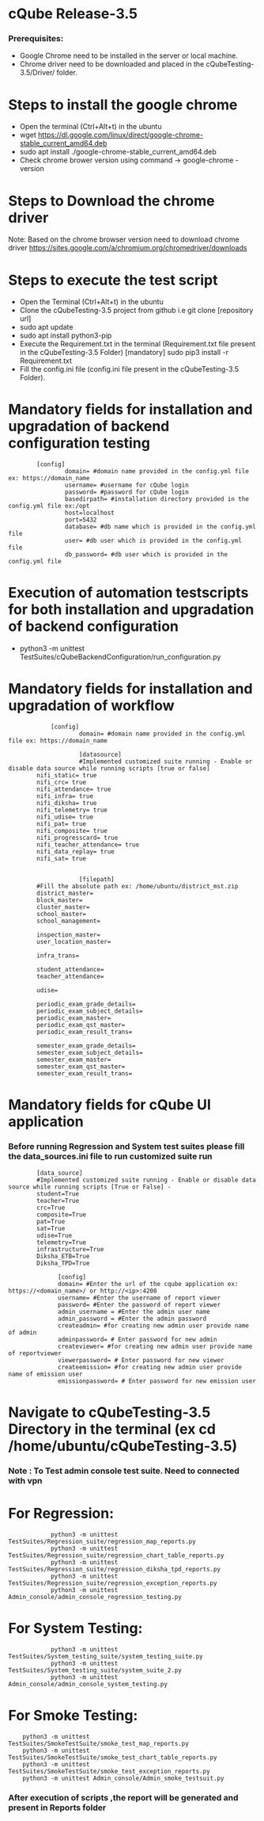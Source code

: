 
# cQube Release-3.5

###  Prerequisites:
 - Google Chrome need to be installed in the server or local machine.
 - Chrome driver need to be downloaded and placed in the cQubeTesting-3.5/Driver/ folder.
 
# Steps to install the google chrome

 - Open the terminal (Ctrl+Alt+t) in the ubuntu
 - wget https://dl.google.com/linux/direct/google-chrome-stable_current_amd64.deb
 - sudo apt install ./google-chrome-stable_current_amd64.deb
 - Check chrome brower version using command -> google-chrome -version
  	
# Steps to Download the chrome driver 

Note: Based on the chrome browser version need to download chrome driver 
   https://sites.google.com/a/chromium.org/chromedriver/downloads

# Steps to execute the test script

 - Open the Terminal (Ctrl+Alt+t) in the ubuntu
 - Clone the cQubeTesting-3.5 project from github i.e git clone [repository url] 
 - sudo apt update
 - sudo apt install python3-pip
 - Execute the Requirement.txt in the terminal (Requirement.txt file present in the cQubeTesting-3.5 Folder) [mandatory]
	    sudo pip3 install -r Requirement.txt 
 - Fill the config.ini file (config.ini file present in the cQubeTesting-3.5 Folder).
 
# Mandatory fields for installation and upgradation of backend configuration testing
		
		    [config]
                    domain= #domain name provided in the config.yml file ex: https://domain_name
                    username= #username for cQube login
                    password= #password for cQube login
                    basedirpath= #installation directory provided in the config.yml file ex:/opt
                    host=localhost
                    port=5432
                    database= #db name which is provided in the config.yml file
                    user= #db user which is provided in the config.yml file
                    db_password= #db user which is provided in the config.yml file                    
                    
# Execution of automation testscripts for both installation and upgradation of backend configuration

 - python3 -m unittest TestSuites/cQubeBackendConfiguration/run_configuration.py
 
 
# Mandatory fields for installation and upgradation of workflow

		        [config]
                        domain= #domain name provided in the config.yml file ex: https://domain_name
		
                        [datasource]
                        #Implemented customized suite running - Enable or disable data source while running scripts [true or false] 
			nifi_static= true
			nifi_crc= true
			nifi_attendance= true
			nifi_infra= true
			nifi_diksha= true
			nifi_telemetry= true
			nifi_udise= true
			nifi_pat= true
			nifi_composite= true
			nifi_progresscard= true
			nifi_teacher_attendance= true
			nifi_data_replay= true
			nifi_sat= true

                    
                    	[filepath]
			#Fill the absolute path ex: /home/ubuntu/district_mst.zip
			district_master= 
			block_master=
			cluster_master=
			school_master=
			school_management=

			inspection_master=
			user_location_master=

			infra_trans=

			student_attendance=
			teacher_attendance=

			udise=

			periodic_exam_grade_details=
			periodic_exam_subject_details=
			periodic_exam_master=
			periodic_exam_qst_master=
			periodic_exam_result_trans=

			semester_exam_grade_details=
			semester_exam_subject_details=
			semester_exam_master=
			semester_exam_qst_master=
			semester_exam_result_trans=
                   

# Mandatory fields for cQube UI application              
      
### Before running Regression and System test suites please fill the data_sources.ini file to run customized suite run

			[data_source]		
			#Implemented customized suite running - Enable or disable data source while running scripts [True or False] -
			student=True
			teacher=True
			crc=True
			composite=True
			pat=True
			sat=True
			udise=True
			telemetry=True
			infrastructure=True
			Diksha_ETB=True
			Diksha_TPD=True			
		
		          [config]
		          domain= #Enter the url of the cqube application ex: https://<domain_name>/ or http://<ip>:4200
		          username= #Enter the username of report viewer
		          password= #Enter the password of report viewer
		          admin_username = #Enter the admin user name
		          admin_password = #Enter the admin password
		          createadmin= #for creating new admin user provide name of admin
		          adminpassword= # Enter password for new admin
		          createviewer= #for creating new admin user provide name of reportviewer
		          viewerpassword= # Enter password for new viewer
		          createemission= #for creating new admin user provide name of emission user
		          emissionpassword= # Enter password for new emission user
	    
# Navigate to cQubeTesting-3.5 Directory in the terminal (ex cd /home/ubuntu/cQubeTesting-3.5)
### Note : To Test admin console test suite. Need to connected with vpn 

# For Regression:
                python3 -m unittest TestSuites/Regression_suite/regression_map_reports.py
                python3 -m unittest TestSuites/Regression_suite/regression_chart_table_reports.py
                python3 -m unittest TestSuites/Regression_suite/regression_diksha_tpd_reports.py
                python3 -m unittest TestSuites/Regression_suite/regression_exception_reports.py
                python3 -m unittest Admin_console/admin_console_regression_testing.py
            
# For System Testing:
                python3 -m unittest TestSuites/System_testing_suite/system_testing_suite.py
                python3 -m unittest TestSuites/System_testing_suite/system_suite_2.py
                python3 -m unittest Admin_console/admin_console_system_testing.py
           
# For Smoke Testing:
		python3 -m unittest TestSuites/SmokeTestSuite/smoke_test_map_reports.py
		python3 -m unittest TestSuites/SmokeTestSuite/smoke_test_chart_table_reports.py
		python3 -m unittest TestSuites/SmokeTestSuite/smoke_test_exception_reports.py
		python3 -m unittest Admin_console/Admin_smoke_testsuit.py
		

 ### After execution of scripts ,the report will be generated and present in Reports folder

